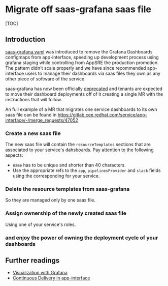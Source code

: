 # Migrate off saas-grafana saas file

[TOC]

## Introduction

[saas-grafana.yaml](/data/services/observability/cicd/saas/saas-grafana.yaml) was introduced to remove the Grafana Dashboards configmaps from app-interface, speeding up development process using grafana staging while controlling from AppSRE the production promotion. The pattern didn't scale properly and we have since recommended app-interface users to manage their dashboards via saas files they own as any other piece of software of the service.

saas-grafana has now been officially [deprecated](https://gitlab.cee.redhat.com/service/app-interface/-/merge_requests/47030) and tenants are expected to move their dashboard deployments off of it creating a single MR with the instructions that will follow.

An full example of a MR that migrates one service dashboards to its own saas file can be found in https://gitlab.cee.redhat.com/service/app-interface/-/merge_requests/47052

### Create a new saas file

The new saas file will contain the `resourceTemplates` sections that are associated to your service's dahsboards. Pay attention to the following aspects:

* `name` has to be unique and shorter than 40 characters.
* Use the appropriate refs to the `app`, `pipelinesProvider` and `slack` fields using the corresponding for your service.

### Delete the resource templates from saas-grafana

So they are managed only by one saas file.

### Assign ownership of the newly created saas file

Using one of your service's roles.

### and enjoy the power of owning the deployment cycle of your dashboards

## Further readings

* [Visualization with Grafana](/docs/app-sre/monitoring.md#visualization-with-grafana)
* [Continuous Delivery in app-interface](/docs/app-sre/continuous-delivery-in-app-interface.md)
